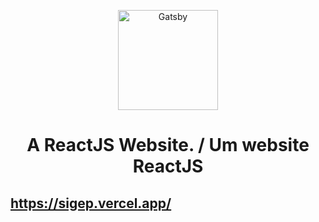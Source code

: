 <p align="center">
  <a href="https://sigep.vercel.app/">
    <img alt="Gatsby" src="public/assets/sigep-logo" width="160" />
  </a>
</p>
<h1 align="center">
  A ReactJS Website. / Um website ReactJS
</h1>

## https://sigep.vercel.app/